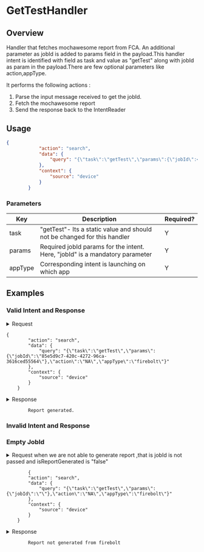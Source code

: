 # GetTestHandler 

## Overview

Handler that fetches mochawesome report from FCA. An additional parameter as jobId is added to params field in the payload.This handler intent is identified with field as task and value as "getTest" along with jobId as param in the payload.There are few optional parameters like action,appType.

It performs the following actions :
1. Parse the input message received to get the jobId.
2. Fetch the mochawesome report
3. Send the response back to the IntentReader

## Usage

```json
{
            "action": "search",
            "data": {
                "query": "{\"task\":\"getTest\",\"params\":{\"jobId\":<jobId>},\"action\":\"NA\",\"appType\":\"firebolt\"}"
            },
            "context": {
                "source": "device"
            }
        }
```

### Parameters

| Key               | Description                                                                   | Required? |
|-------------------|-------------------------------------------------------------------------------|-----------|
| task              | "getTest"- Its a static value and should not be changed for this handler      | Y         |
| params            | Required jobId params for the intent. Here, "jobId" is a mandatory parameter  | Y         |
| appType           | Corresponding intent is launching on which app                                | Y         |

## Examples

### Valid Intent and Response

<details>
    <summary> Request </summary>
</details>

	{
            "action": "search",
            "data": {
                "query": "{\"task\":\"getTest\",\"params\":{\"jobId\":\"85e5d9c7-420c-4272-96ca-3616ced55564\"},\"action\":\"NA\",\"appType\":\"firebolt\"}"
            },
            "context": {
                "source": "device"
            }
        }

<details>
    <summary> Response </summary>
</details>

            Report generated.

### Invalid Intent and Response
### Empty JobId
<details>
    <summary>Request when we are not able to generate report ,that is jobId is not passed and isReportGenerated is "false"  </summary>
</details>
    
            {
            "action": "search",
            "data": {
                "query": "{\"task\":\"getTest\",\"params\":{\"jobId\":\"\"},\"action\":\"NA\",\"appType\":\"firebolt\"}"
            },
            "context": {
                "source": "device"
            }
        }

<details>
    <summary> Response  </summary>
</details>

            Report not generated from firebolt
